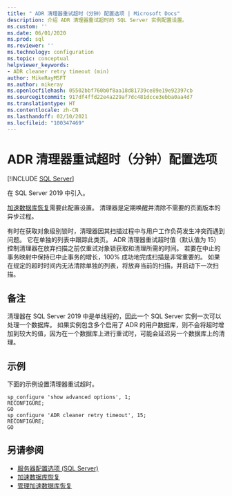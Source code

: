 ```yaml
---
title: " ADR 清理器重试超时（分钟）配置选项 | Microsoft Docs"
description: 介绍 ADR 清理器重试超时的 SQL Server 实例配置设置。
ms.custom: ''
ms.date: 06/01/2020
ms.prod: sql
ms.reviewer: ''
ms.technology: configuration
ms.topic: conceptual
helpviewer_keywords:
- ADR cleaner retry timeout (min)
author: MikeRayMSFT
ms.author: mikeray
ms.openlocfilehash: 05502bbf760b0f8aa18d81739ce89e19e92397cb
ms.sourcegitcommit: 917df4ffd22e4a229af7dc481dcce3ebba0aa4d7
ms.translationtype: HT
ms.contentlocale: zh-CN
ms.lasthandoff: 02/10/2021
ms.locfileid: "100347469"
---
```

# <a name="adr-cleaner-retry-timeout-min-configuration-option"></a>ADR 清理器重试超时（分钟）配置选项

 [!INCLUDE [SQL Server](../../includes/applies-to-version/sqlserver.md)]

在 SQL Server 2019 中引入。

[加速数据库恢复](../../relational-databases/accelerated-database-recovery-concepts.md)需要此配置设置。 清理器是定期唤醒并清除不需要的页面版本的异步过程。

有时在获取对象级别锁时，清理器因其扫描过程中与用户工作负荷发生冲突而遇到问题。 它在单独的列表中跟踪此类页。 ADR 清理器重试超时值（默认值为 15）控制清理器在放弃扫描之前仅重试对象锁获取和清理所需的时间。 若要在中止的事务映射中保持已中止事务的增长，100% 成功地完成扫描是非常重要的。 如果在规定的超时时间内无法清除单独的列表，将放弃当前的扫描，并启动下一次扫描。

## <a name="remarks"></a>备注  

清理器在 SQL Server 2019 中是单线程的，因此一个 SQL Server 实例一次可以处理一个数据库。 如果实例包含多个启用了 ADR 的用户数据库，则不会将超时增加到较大的值，因为在一个数据库上进行重试时，可能会延迟另一个数据库上的清理。

## <a name="examples"></a>示例

下面的示例设置清理器重试超时。

```tsql
sp_configure 'show advanced options', 1;  
RECONFIGURE;
GO 
sp_configure 'ADR cleaner retry timeout', 15;  
RECONFIGURE;  
GO  
```  

## <a name="see-also"></a>另请参阅  

- [服务器配置选项 (SQL Server)](../../database-engine/configure-windows/server-configuration-options-sql-server.md)
- [加速数据库恢复](../../relational-databases/accelerated-database-recovery-concepts.md)
- [管理加速数据库恢复](../../relational-databases/accelerated-database-recovery-management.md)